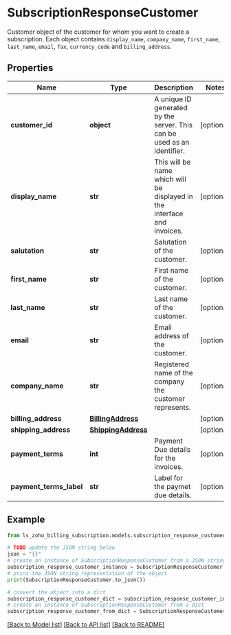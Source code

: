# SubscriptionResponseCustomer

Customer object of the customer for whom you want to create a subscription. Each object contains <code>display_name</code>, <code>company_name</code>, <code>first_name</code>, <code>last_name</code>, <code>email</code>, <code>fax</code>, <code>currency_code</code> and <code>billing_address</code>.

## Properties

Name | Type | Description | Notes
------------ | ------------- | ------------- | -------------
**customer_id** | **object** | A unique ID generated by the server. This can be used as an identifier. | [optional] 
**display_name** | **str** | This will be name which will be displayed in the interface and invoices. | [optional] 
**salutation** | **str** | Salutation of the customer. | [optional] 
**first_name** | **str** | First name of the customer. | [optional] 
**last_name** | **str** | Last name of the customer. | [optional] 
**email** | **str** | Email address of the customer. | [optional] 
**company_name** | **str** | Registered name of the company the customer represents. | [optional] 
**billing_address** | [**BillingAddress**](BillingAddress.md) |  | [optional] 
**shipping_address** | [**ShippingAddress**](ShippingAddress.md) |  | [optional] 
**payment_terms** | **int** | Payment Due details for the invoices. | [optional] 
**payment_terms_label** | **str** | Label for the paymet due details. | [optional] 

## Example

```python
from ls_zoho_billing_subscription.models.subscription_response_customer import SubscriptionResponseCustomer

# TODO update the JSON string below
json = "{}"
# create an instance of SubscriptionResponseCustomer from a JSON string
subscription_response_customer_instance = SubscriptionResponseCustomer.from_json(json)
# print the JSON string representation of the object
print(SubscriptionResponseCustomer.to_json())

# convert the object into a dict
subscription_response_customer_dict = subscription_response_customer_instance.to_dict()
# create an instance of SubscriptionResponseCustomer from a dict
subscription_response_customer_from_dict = SubscriptionResponseCustomer.from_dict(subscription_response_customer_dict)
```
[[Back to Model list]](../README.md#documentation-for-models) [[Back to API list]](../README.md#documentation-for-api-endpoints) [[Back to README]](../README.md)


